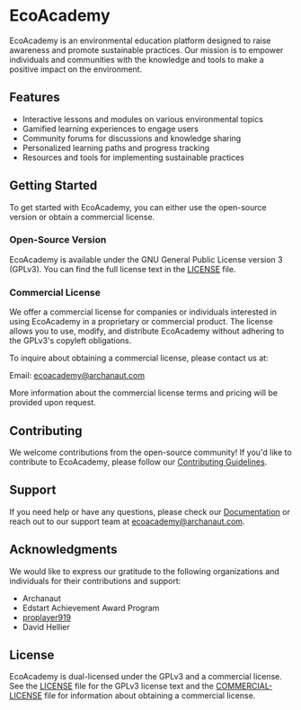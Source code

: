# EcoAcademy

EcoAcademy is an environmental education platform designed to raise awareness and promote sustainable practices. Our mission is to empower individuals and communities with the knowledge and tools to make a positive impact on the environment.

## Features

- Interactive lessons and modules on various environmental topics
- Gamified learning experiences to engage users
- Community forums for discussions and knowledge sharing
- Personalized learning paths and progress tracking
- Resources and tools for implementing sustainable practices

## Getting Started

To get started with EcoAcademy, you can either use the open-source version or obtain a commercial license.

### Open-Source Version

EcoAcademy is available under the GNU General Public License version 3 (GPLv3). You can find the full license text in the [LICENSE](LICENSE) file.

### Commercial License

We offer a commercial license for companies or individuals interested in using EcoAcademy in a proprietary or commercial product. The license allows you to use, modify, and distribute EcoAcademy without adhering to the GPLv3's copyleft obligations.

To inquire about obtaining a commercial license, please contact us at:

Email: ecoacademy@archanaut.com

More information about the commercial license terms and pricing will be provided upon request.

## Contributing

We welcome contributions from the open-source community! If you'd like to contribute to EcoAcademy, please follow our [Contributing Guidelines](CONTRIBUTING.md).

## Support

If you need help or have any questions, please check our [Documentation](https://ecoacademy.vercel.app/docs) or reach out to our support team at ecoacademy@archanaut.com.

## Acknowledgments

We would like to express our gratitude to the following organizations and individuals for their contributions and support:

- Archanaut
- Edstart Achievement Award Program
- [proplayer919](https://github.com/proplayer919)
- David Hellier

## License

EcoAcademy is dual-licensed under the GPLv3 and a commercial license. See the [LICENSE](LICENSE) file for the GPLv3 license text and the [COMMERCIAL-LICENSE](COMMERCIAL-LICENSE) file for information about obtaining a commercial license.
